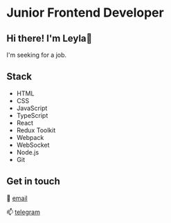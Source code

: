
# Junior Frontend Developer

## Hi there! I'm Leyla🪷

I'm seeking for a job.

## Stack
- HTML
- CSS
- JavaScript
- TypeScript
- React
- Redux Toolkit
- Webpack
- WebSocket
- Node.js
- Git

## Get in touch
📨 [email](lejla.eyvazova@gmail.com)

📫 [telegram](https://t.me/laylaeyvazova)

